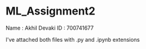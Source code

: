 # ML_Assignment2

Name : Akhil Devaki
ID : 700741677

I've attached both files with .py and .ipynb extensions
